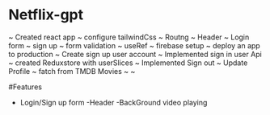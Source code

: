 # Netflix-gpt
~ Created react app 
~ configure tailwindCss
~ Routng
~ Header
~ Login form
~ sign up 
~ form validation 
~ useRef
~ firebase setup
~ deploy an app to production
~ Create sign up user account
~ Implemented sign in user Api 
~ created  Reduxstore with userSlices
~ Implemented Sign out
~ Update Profile
~ fatch from TMDB Movies
~
~

#Features
- Login/Sign up form
 -Header
 -BackGround video playing  

 